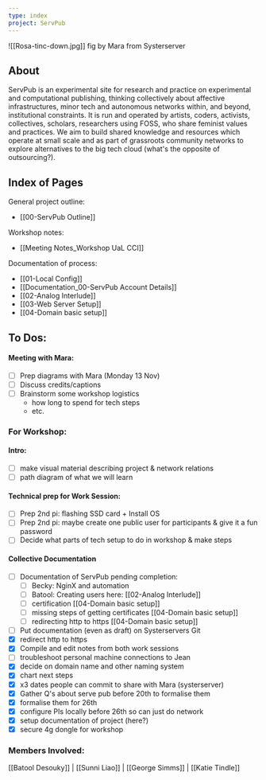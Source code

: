 ```yaml
---
type: index
project: ServPub
---
```

![[Rosa-tinc-down.jpg]]
fig by Mara from Systerserver
## About
ServPub is an experimental site for research and practice on experimental and computational publishing, thinking collectively about affective infrastructures, minor tech and autonomous networks within, and beyond, institutional constraints. It is run and operated by artists, coders, activists, collectives, scholars, researchers using FOSS, who share feminist values and practices. We aim to build shared knowledge and resources which operate at small scale and as part of grassroots community networks to explore alternatives to the big tech cloud (what's the opposite of outsourcing?).

## Index of Pages
General project outline: 
- [[00-ServPub Outline]]

Workshop notes: 
- [[Meeting Notes_Workshop UaL CCI]]

Documentation of process:
- [[01-Local Config]]
- [[Documentation_00-ServPub Account Details]]
- [[02-Analog Interlude]]
- [[03-Web Server Setup]]
- [[04-Domain basic setup]]
## To Dos:
#### Meeting with Mara:
- [ ] Prep diagrams with Mara (Monday 13 Nov)
- [ ] Discuss credits/captions
- [ ] Brainstorm some workshop logistics 
	- how long to spend for tech steps
	- etc.
### For Workshop:
#### Intro:
- [ ] make visual material describing project & network relations
- [ ] path diagram of what we will learn
#### Technical prep for Work Session:
- [ ] Prep 2nd pi: flashing SSD card + Install OS
- [ ] Prep 2nd pi: maybe create one public user for participants & give it a fun password
- [ ] Decide what parts of tech setup to do in workshop & make steps
#### Collective Documentation
- [ ] Documentation of ServPub pending completion:
	- [ ] Becky: NginX and automation
	- [ ] Batool: Creating users here: [[02-Analog Interlude]]
	- [ ] certification [[04-Domain basic setup]]
	- [ ] missing steps of getting certificates [[04-Domain basic setup]]
	- [ ] redirecting http to https [[04-Domain basic setup]]
- [ ] Put documentation (even as draft) on Systerservers Git
- [x] redirect http to https
- [x] Compile and edit notes from both work sessions
- [ ] troubleshoot personal machine connections to Jean
- [x] decide on domain name and other naming system
- [x] chart next steps
- [x] x3 dates people can commit to share with Mara (systerserver)
- [x] Gather Q's about serve pub before 20th to formalise them
- [x] formalise them for 26th
- [x] configure PIs locally before 26th so can just do network
- [x] setup documentation of project (here?)
- [x] secure 4g dongle for workshop

### Members Involved:
[[Batool Desouky]] | [[Sunni Liao]] | [[George Simms]] | [[Katie Tindle]]